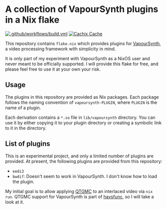 # A collection of VapourSynth plugins in a Nix flake

[![.github/workflows/build.yml](https://github.com/akirak/nix-vapoursynth-plugins/actions/workflows/build.yml/badge.svg)](https://github.com/akirak/nix-vapoursynth-plugins/actions/workflows/build.yml)
[![Cachix Cache](https://img.shields.io/badge/cachix-akirak-blue.svg)](https://akirak.cachix.org)

This repository contains `flake.nix` which provides plugins for
[VapourSynth](https://github.com/vapoursynth/vapoursynth), a video processing framework with
simplicity in mind.

It is only part of my experiment with VapourSynth as a NixOS user and never meant to be officially
supported. I will provide this flake for free, and please feel free to use it at your own your risk.

## Usage

The plugins in this repository are provided as Nix packages. Each package follows the naming
convention of `vapoursynth-PLUGIN`, where `PLUGIN` is the name of a plugin.

Each derivation contains a `*.so` file in `lib/vapoursynth` directory. You can use it by either
copying it to your plugin directory or creating a symbolic link to it in the directory.

## List of plugins

This is an experimental project, and only a limited number of plugins are provided.
At present, the following plugins are provided from this repository:

- `eedi3`
- `bwdif`: Doesn't seem to work in VapourSynth. I don't know how to load the plugin.

My initial goal is to allow applying [QTGMC](http://avisynth.nl/index.php/QTGMC)
to an interlaced video via `nix run`. QTGMC support for VapourSynth is part of
[havsfunc](https://github.com/HomeOfVapourSynthEvolution/havsfunc), so I will
take a look at it.
